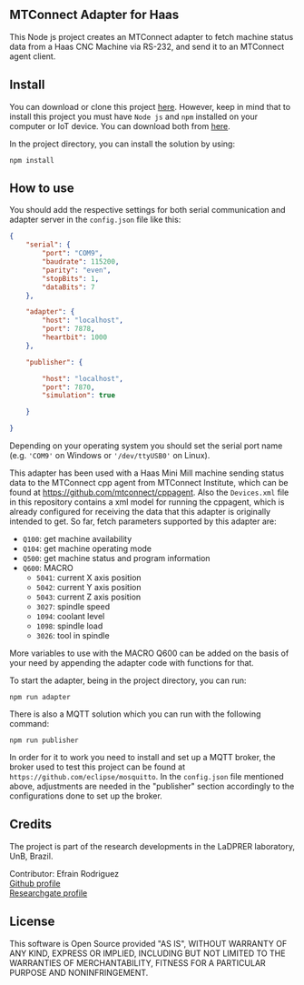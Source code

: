 ## MTConnect Adapter for Haas

This Node js project creates an MTConnect adapter to fetch machine status data from a Haas CNC Machine via RS-232, and send it to an MTConnect agent client.

## Install

You can download or clone this project [here](https://github.com/EfrainRodriguez/Haas-MTConnect-Adapter). However, keep in mind that to install this project you must have `Node js` and `npm` installed on your computer or IoT device. You can download both from [here](https://nodejs.org/en/).

In the project directory, you can install the solution by using:

```console
npm install
```

## How to use

You should add the respective settings for both serial communication and adapter server in the `config.json` file like this:

```json
{
    "serial": {
        "port": "COM9",
        "baudrate": 115200,
        "parity": "even",
        "stopBits": 1,
        "dataBits": 7
    },

    "adapter": {
        "host": "localhost",
        "port": 7878,
        "heartbit": 1000
    },

    "publisher": {

        "host": "localhost",
        "port": 7870,
        "simulation": true

    }

}
```

Depending on your operating system you should set the serial port name (e.g. `'COM9'` on Windows or `'/dev/ttyUSB0'` on Linux).

This adapter has been used with a Haas Mini Mill machine sending status data to the MTConnect cpp agent from MTConnect Institute, which can be found at https://github.com/mtconnect/cppagent. Also the `Devices.xml` file in this repository contains a xml model for running the cppagent, which is already configured for receiving the data that this adapter is originally intended to get. So far, fetch parameters supported by this adapter are:

- `Q100`: get machine availability
- `Q104`: get machine operating mode
- `Q500`: get machine status and program information
- `Q600`: MACRO
    - `5041`: current X axis position
    - `5042`: current Y axis position
    - `5043`: current Z axis position
    - `3027`: spindle speed
    - `1094`: coolant level
    - `1098`: spindle load
    - `3026`: tool in spindle

More variables to use with the MACRO Q600 can be added on the basis of your need by appending the adapter code with functions for that. 

To start the adapter, being in the project directory, you can run:

```console
npm run adapter
```

There is also a MQTT solution which you can run with the following command:

```console
npm run publisher
```

In order for it to work you need to install and set up a MQTT broker, the broker used to test this project can be found at `https://github.com/eclipse/mosquitto`. In the `config.json` file mentioned above, adjustments are needed in the "publisher" section accordingly to the configurations done to set up the broker. 

## Credits
The project is part of the research developments in the LaDPRER laboratory, UnB, Brazil.

Contributor: Efrain Rodriguez <br/>
[Github profile](https://github.com/EfrainRodriguez) <br/>
[Researchgate profile](https://www.researchgate.net/profile/Efrain_Rodriguez7)

## License

This software is Open Source provided "AS IS", WITHOUT WARRANTY OF ANY KIND, EXPRESS OR IMPLIED, INCLUDING BUT NOT LIMITED TO THE WARRANTIES OF MERCHANTABILITY, FITNESS FOR A PARTICULAR PURPOSE AND NONINFRINGEMENT.
